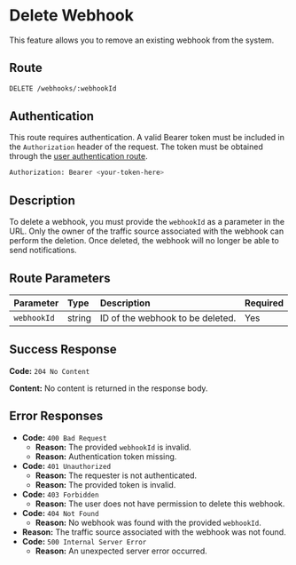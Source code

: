 # Delete Webhook

This feature allows you to remove an existing webhook from the system.

## Route

```bash
DELETE /webhooks/:webhookId
```

## Authentication

This route requires authentication. A valid Bearer token must be included in the `Authorization` header of the request. The token must be obtained through the [user authentication route](/api/user/authuser/).

```bash
Authorization: Bearer <your-token-here>
```

## Description

To delete a webhook, you must provide the `webhookId` as a parameter in the URL. Only the owner of the traffic source associated with the webhook can perform the deletion. Once deleted, the webhook will no longer be able to send notifications.

## Route Parameters

| Parameter   | Type   | Description                      | Required |
| :---------- | :----- | :------------------------------- | :------- |
| `webhookId` | string | ID of the webhook to be deleted. | Yes      |

## Success Response

**Code:** `204 No Content`

**Content:** No content is returned in the response body.

## Error Responses

- **Code:** `400 Bad Request`
  - **Reason:** The provided `webhookId` is invalid.
  - **Reason:** Authentication token missing.
- **Code:** `401 Unauthorized`
  - **Reason:** The requester is not authenticated.
  - **Reason:** The provided token is invalid.
- **Code:** `403 Forbidden`
  - **Reason:** The user does not have permission to delete this webhook.
- **Code:** `404 Not Found`
  - **Reason:** No webhook was found with the provided `webhookId`.
- **Reason:** The traffic source associated with the webhook was not found.
- **Code:** `500 Internal Server Error`
  - **Reason:** An unexpected server error occurred.
